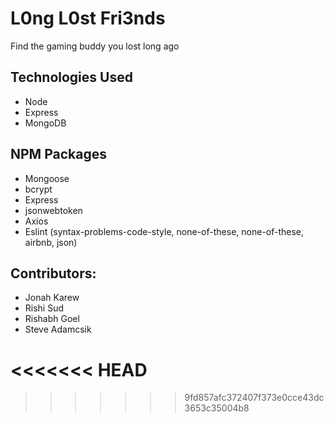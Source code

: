 # L0ng L0st Fri3nds
Find the gaming buddy you lost long ago
  
## Technologies Used 
- Node
- Express
- MongoDB 

## NPM Packages
* Mongoose
* bcrypt
* Express
* jsonwebtoken
* Axios
* Eslint (syntax-problems-code-style, none-of-these, none-of-these, airbnb, json)

## Contributors:
* Jonah Karew
* Rishi Sud
* Rishabh Goel
* Steve Adamcsik

<<<<<<< HEAD
=======

>>>>>>> 9fd857afc372407f373e0cce43dc3653c35004b8

